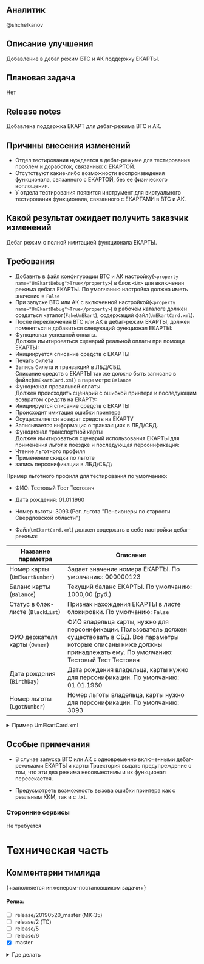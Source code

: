 ## Аналитик

@shchelkanov

## Описание улучшения

Добавление в дебаг режим ВТС и АК поддержку ЕКАРТЫ.

## Плановая задача

Нет

## Release notes

Добавлена поддержка ЕКАРТ для дебаг-режима ВТС и АК.

## Причины внесения изменений

- Отдел тестирования нуждается в дебаг-режиме для тестирования проблем и доработок, связанных с ЕКАРТОЙ.
- Отсутствуют какие-либо возможности воспроизведения функционала, связанного с ЕКАРТОЙ, без ее физического воплощения.
- У отдела тестирования появится инструмент для виртуального тестирования функционала, связанного с ЕКАРТАМИ в ВТС и АК.

## Какой результат ожидает получить заказчик изменений

Дебаг режим с полной имитацией функционала ЕКАРТЫ.

## Требования

- Добавить в файл конфигурации ВТС и АК настройку(`<property name="UmEkartDebug">True</property>`) в блок `<Um>` для включения режима дебага ЕКАРТЫ. По умолчанию настройка должна иметь значение = `False`
- При запуске ВТС или АК с включенной настройкой(`<property name="UmEkartDebug">True</property>`) в рабочем каталоге должен создаться каталог(`FakeUmEkart`), содержащий файл(`UmEkartCard.xml`).
- После переключения ВТС или АК в дебаг-режим ЕКАРТЫ, должен поменяться и добавиться следующий функционал ЕКАРТЫ:
- Функционал успешной оплаты.\
Должен имитироваться сценарий реальной оплаты при помощи ЕКАРТЫ:
- Инициируется списание средств с ЕКАРТЫ
- Печать билета
- Запись билета и транзакций в ЛБД/СБД\
Списание средств с ЕКАРТЫ так же должно быть записано в файле(`UmEkartCard.xml`) в параметре `Balance`
- Функционал провальной оплаты.\
Должен происходить сценарий с ошибкой принтера и последующим возвратом средств на ЕКАРТУ:
- Инициируется списание средств с ЕКАРТЫ
- Происходит имитация ошибки принтера
- Осуществляется возврат средств на ЕКАРТУ
- Записывается информация о транзакциях в ЛБД/СБД.
- Функционал транспортной карты\
Должен имитироваться сценарий использования ЕКАРТЫ для применения льгот к поездке и последующая персонификация:
- Чтение льготного профиля
- Применение скидки по льготе
- запись персонификации в ЛБД/СБД\

Пример льготного профиля для тестирования по умолчанию:
- ФИО: Тестовый Тест Тестович
- Дата рождения: 01.01.1960
- Номер льготы: 3093 (Рег. льгота "Пенсионеры по старости Свердловской области")

- Файл(`UmEkartCard.xml`) должен содержать в себе настройки дебаг-режима:

| Название параметра | Описание |
|--------------------|----------|
| Номер карты (`UmEkartNumber`) | Задает значение номера ЕКАРТЫ. По умолчанию: 000000123 |
| Баланс карты (`Balance`) | Текущий баланс ЕКАРТЫ. По умолчанию: 1000,00 (руб.) |
| Статус в блэк-листе (`BlackList`) | Признак нахождения ЕКАРТЫ в листе блокировки. По умолчанию: `False` |
| ФИО держателя карты (`Owner`) | ФИО владельца карты, нужно для персонификации. Пользователь должен существовать в СБД. Все параметры которые описаны ниже должны принадлежать ему. По умолчанию: Тестовый Тест Тестович |
| Дата рождения (`BirthDay`) | Дата рождения владельца, карты нужно для персонификации. По умолчанию: 01.01.1960 |
| Номер льготы (`LgotNumber`)| Номер льготы владельца, карты нужно для персонификации. По умолчанию: 3093 |

<details><summary>Пример UmEkartCard.xml</summary>
[UmEkartCard.xml](/uploads/84b17e72fbc94626c2f5d5b61c04f90e/UmEkartCard.xml)
</details>

## Особые примечания
- В случае запуска ВТС или АК с одновременно включенными дебаг-режимами ЕКАРТЫ и карты Траектория выдать предупреждение о том, что эти два режима несовместимы и их функционал пересекается.

- Предусмотреть возможность вызова ошибки принтера как с реальным ККМ, так и с .txt.
### Сторонние сервисы

Не требуется

# Техническая часть

## Комментарии тимлида

{+заполняется инженером-постановщиком задачи+}

#### Релиз:

- [ ] release/20190520_master (МК-35)
- [ ] release/2 (ТС)
- [ ] release/5
- [ ] release/6
- [x] master

<details>
<summary>Где делать</summary>

#### Полигон:

- [ ] Все полигоны
- [ ] БайППК - Байкальская пригородная пассажирская компания
- [ ] БашППК - Башкортостанская пригородная
15:46


пассажирская компания
- [ ] ВВППК - Волго-Вятская пригородная пассажирская компания
- [ ] ВТП - Волгоградтранспригород
- [ ] ДЖД - Донецкая железная дорога
- [ ] ЗППК - Забайкальская пригородная пассажирская компания
- [ ] КППК - Калининградская пригородная пассажирская компания
- [ ] ПКС - Пассажирская компания "Сахалин"
- [ ] ППК - Пермская пригородная компания
- [ ] ППКЧ - Пригородная пассажирская компания "Черноземье"
- [ ] СамППК - Самарская пригородная пассажирская компания
- [ ] СарППК - Саратовская пригородная пассажирская компания
- [ ] СевППК - Северная пригородная пассажирская компания
- [ ] СЗППК - Северо-Западная пригородная пассажирская компания
- [ ] СКППК - Северо-Кавказская пригородная пассажирская компания
- [ ] Содружество - Пригородная пассажирская компания "Содружество"
- [ ] Сочи - Кубань Экспресс-Пригород
- [x] СПК - Свердловская пригородная компания
- [ ] ЭксППК - Пригородная пассажирская компания "Экспресс Приморья"
- [ ] ЮППК - Южная пригородная пассажирская компания

</details>
